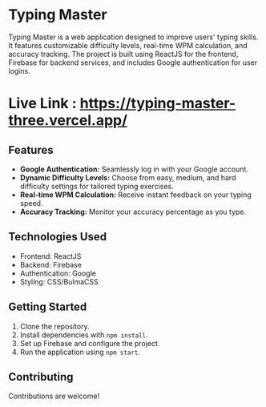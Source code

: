 # Typing Master

Typing Master is a web application designed to improve users' typing skills. It features customizable difficulty levels, real-time WPM calculation, and accuracy tracking. The project is built using ReactJS for the frontend, Firebase for backend services, and includes Google authentication for user logins.

# Live Link : https://typing-master-three.vercel.app/

## Features

- **Google Authentication:** Seamlessly log in with your Google account.
- **Dynamic Difficulty Levels:** Choose from easy, medium, and hard difficulty settings for tailored typing exercises.
- **Real-time WPM Calculation:** Receive instant feedback on your typing speed.
- **Accuracy Tracking:** Monitor your accuracy percentage as you type.

## Technologies Used

- Frontend: ReactJS
- Backend: Firebase
- Authentication: Google
- Styling: CSS/BulmaCSS

## Getting Started

1. Clone the repository.
2. Install dependencies with `npm install`.
3. Set up Firebase and configure the project.
4. Run the application using `npm start`.

## Contributing

Contributions are welcome! 


